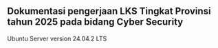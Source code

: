 ## **Dokumentasi pengerjaan LKS Tingkat Provinsi tahun 2025 pada bidang Cyber Security**
Ubuntu Server version 24.04.2 LTS
